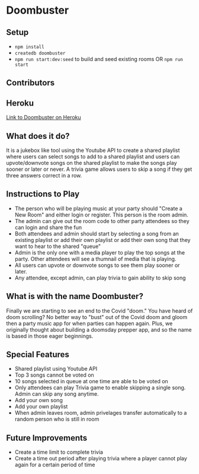 # Doombuster

## Setup

- `npm install` 
- `createdb doombuster`
- `npm run start:dev:seed` to build and seed existing rooms 
  OR `npm run start`
  
## Contributors


## Heroku

[Link to Doombuster on Heroku](https://doombuster-test-herokuapp.com/)

## What does it do?

It is a jukebox like tool using the Youtube API to create a shared playlist where users can select songs to add to a shared playlist and users can upvote/downvote songs on the shared playlist to make the songs play sooner or later or never. A trivia game allows users to skip a song if they get three answers correct in a row.

## Instructions to Play

- The person who will be playing music at your party should "Create a New Room" and either login or register. This person is the room admin.
- The admin can give out the room code to other party attendees so they can login and share the fun
- Both attendees and admin should start by selecting a song from an existing playlist or add their own playlist or add their own song that they want to hear to the shared "queue"
- Admin is the only one with a media player to play the top songs at the party. Other attendees will see a thumnail of media that is playing.
- All users can upvote or downvote songs to see them play sooner or later.
- Any attendee, except admin, can play trivia to gain ability to skip song


## What is with the name Doombuster?

Finally we are starting to see an end to the Covid "doom." You have heard of doom scrolling? No better way to "bust" out of the Covid doom and gloom then a party music app for when parties can happen again. Plus, we originally thought about building a doomsday prepper app, and so the name is based in those eager beginnings.

## Special Features
- Shared playlist using Youtube API
- Top 3 songs cannot be voted on
- 10 songs selected in queue at one time are able to be voted on
- Only attendees can play Trivia game to enable skipping a single song. Admin can skip any song anytime.
- Add your own song
- Add your own playlist
- When admin leaves room, admin privelages transfer automatically to a random person who is still in room

## Future Improvements

- Create a time limit to complete trivia
- Create a time out period after playing trivia where a player cannot play again for a certain period of time
